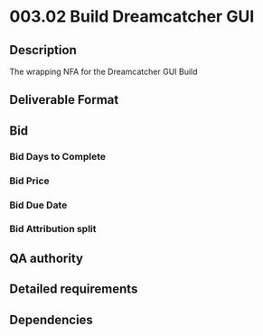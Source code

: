# 003.02 Build Dreamcatcher GUI

## Description

The wrapping NFA for the Dreamcatcher GUI Build

## Deliverable Format

## Bid 

### Bid Days to Complete

### Bid Price

### Bid Due Date

### Bid Attribution split

## QA authority

## Detailed requirements

## Dependencies
